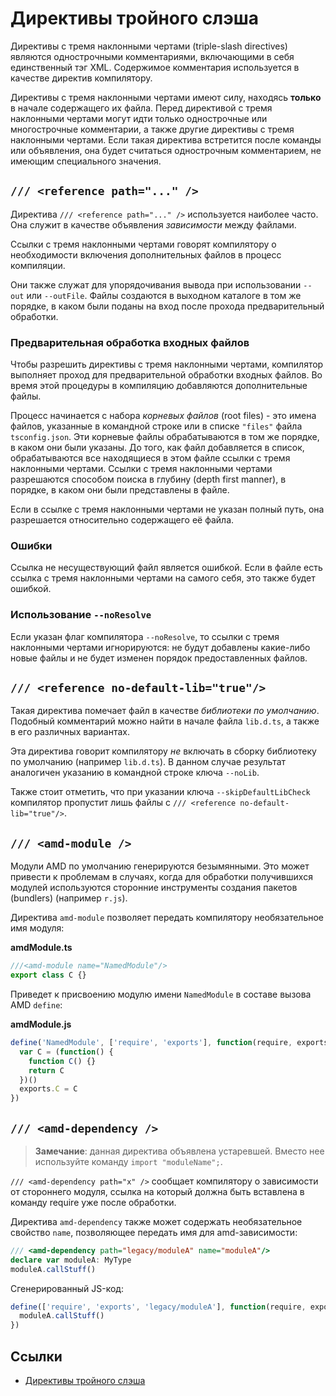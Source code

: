# Директивы тройного слэша

Директивы с тремя наклонными чертами (triple-slash directives) являются однострочными комментариями, включающими в себя единственный тэг XML.
Содержимое комментария используется в качестве директив компилятору.

Директивы с тремя наклонными чертами имеют силу, находясь **только** в начале содержащего их файла.
Перед директивой с тремя наклонными чертами могут идти только однострочные или многострочные комментарии, а также другие директивы с тремя наклонными чертами.
Если такая директива встретится после команды или объявления, она будет считаться однострочным комментарием, не имеющим специального значения.

## `/// <reference path="..." />`

Директива `/// <reference path="..." />` используется наиболее часто.
Она служит в качестве объявления _зависимости_ между файлами.

Ссылки с тремя наклонными чертами говорят компилятору о необходимости включения дополнительных файлов в процесс компиляции.

Они также служат для упорядочивания вывода при использовании `--out` или `--outFile`.
Файлы создаются в выходном каталоге в том же порядке, в каком были поданы на вход после прохода предварительный обработки.

### Предварительная обработка входных файлов

Чтобы разрешить директивы с тремя наклонными чертами, компилятор выполняет проход для предварительной обработки входных файлов.
Во время этой процедуры в компиляцию добавляются дополнительные файлы.

Процесс начинается с набора _корневых файлов_ (root files) -
это имена файлов, указанные в командной строке или в списке `"files"` файла `tsconfig.json`.
Эти корневые файлы обрабатываются в том же порядке, в каком они были указаны.
До того, как файл добавляется в список, обрабатываются все находящиеся в этом файле ссылки с тремя наклонными чертами.
Ссылки с тремя наклонными чертами разрешаются способом поиска в глубину (depth first manner), в порядке, в каком они были представлены в файле.

Если в ссылке с тремя наклонными чертами не указан полный путь, она разрешается относительно содержащего её файла.

### Ошибки

Ссылка не несуществующий файл является ошибкой.
Если в файле есть ссылка с тремя наклонными чертами на самого себя, это также будет ошибкой.

### Использование `--noResolve`

Если указан флаг компилятора `--noResolve`, то ссылки с тремя наклонными чертами игнорируются: не будут добавлены какие-либо новые файлы и не будет изменен порядок предоставленных файлов.

## `/// <reference no-default-lib="true"/>`

Такая директива помечает файл в качестве _библиотеки по умолчанию_.
Подобный комментарий можно найти в начале файла `lib.d.ts`, а также в его различных вариантах.

Эта директива говорит компилятору _не_ включать в сборку библиотеку по умолчанию (например `lib.d.ts`).
В данном случае результат аналогичен указанию в командной строке ключа `--noLib`.

Также стоит отметить, что при указании ключа `--skipDefaultLibCheck` компилятор пропустит лишь файлы с `/// <reference no-default-lib="true"/>`.

## `/// <amd-module />`

Модули AMD по умолчанию генерируются безымянными.
Это может привести к проблемам в случаях, когда для обработки получившихся модулей используются сторонние инструменты создания пакетов (bundlers) (например `r.js`).

Директива `amd-module` позволяет передать компилятору необязательное имя модуля:

**amdModule.ts**

```ts
///<amd-module name="NamedModule"/>
export class C {}
```

Приведет к присвоению модулю имени `NamedModule` в составе вызова AMD `define`:

**amdModule.js**

```js
define('NamedModule', ['require', 'exports'], function(require, exports) {
  var C = (function() {
    function C() {}
    return C
  })()
  exports.C = C
})
```

## `/// <amd-dependency />`

> **Замечание**: данная директива объявлена устаревшей. Вместо нее используйте команду `import "moduleName";`.

`/// <amd-dependency path="x" />` сообщает компилятору о зависимости от стороннего модуля, ссылка на который должна быть вставлена в команду require уже после обработки.

Директива `amd-dependency` также может содержать необязательное свойство `name`, позволяющее передать имя для amd-зависимости:

```ts
/// <amd-dependency path="legacy/moduleA" name="moduleA"/>
declare var moduleA: MyType
moduleA.callStuff()
```

Сгенерированный JS-код:

```js
define(['require', 'exports', 'legacy/moduleA'], function(require, exports, moduleA) {
  moduleA.callStuff()
})
```

## Ссылки

- [Директивы тройного слэша](http://typescript-lang.ru/docs/Triple-Slash%20Directives.html)
